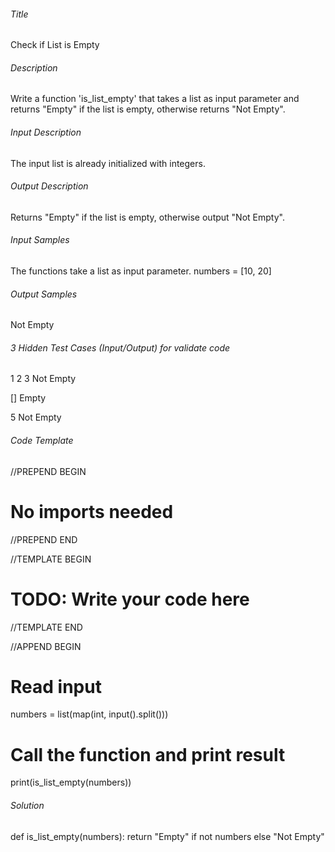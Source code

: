 ###### Title
Check if List is Empty

###### Description
Write a function 'is_list_empty' that takes a list as input parameter and
returns "Empty" if the list is empty, otherwise returns "Not Empty".

###### Input Description
The input list is already initialized with integers.

###### Output Description
Returns "Empty" if the list is empty, otherwise output "Not Empty".

###### Input Samples
The functions take a list as input parameter.
numbers = [10, 20]

###### Output Samples
Not Empty

###### 3 Hidden Test Cases (Input/Output) for validate code
1 2 3
Not Empty

[]
Empty

5
Not Empty

###### Code Template

//PREPEND BEGIN
# No imports needed
//PREPEND END

//TEMPLATE BEGIN

# TODO: Write your code here

//TEMPLATE END

//APPEND BEGIN
# Read input
numbers = list(map(int, input().split()))

# Call the function and print result
print(is_list_empty(numbers))

###### Solution

def is_list_empty(numbers):
    return "Empty" if not numbers else "Not Empty"
